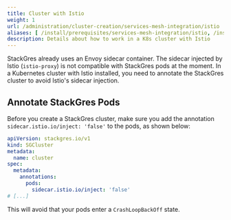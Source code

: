 ```yaml
---
title: Cluster with Istio
weight: 1
url: /administration/cluster-creation/services-mesh-integration/istio
aliases: [ /install/prerequisites/services-mesh-integration/istio, /install/services-mesh-integration/istio ]
description: Details about how to work in a K8s cluster with Istio
---
```


StackGres already uses an Envoy sidecar container.
The sidecar injected by Istio (`istio-proxy`) is not compatible with StackGres pods at the moment.
In a Kubernetes cluster with Istio installed, you need to annotate the StackGres cluster to avoid Istio's sidecar injection.

## Annotate StackGres Pods

Before you create a StackGres cluster, make sure you add the annotation `sidecar.istio.io/inject: 'false'` to the pods, as shown below:

```yaml
apiVersion: stackgres.io/v1
kind: SGCluster
metadata:
  name: cluster
spec:
  metadata:
    annotations:
      pods:
        sidecar.istio.io/inject: 'false'
# [...]
```

This will avoid that your pods enter a `CrashLoopBackOff` state.